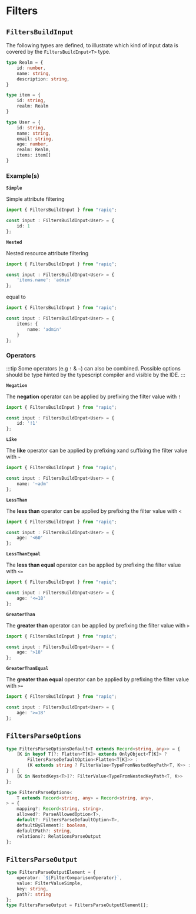 # Filters

## `FiltersBuildInput`

The following types are defined, to illustrate which kind of input data is covered by the
`FiltersBuildInput<T>` type.

```typescript
type Realm = {
    id: number,
    name: string,
    description: string,
}

type item = {
    id: string,
    realm: Realm
}

type User = {
    id: string,
    name: string,
    email: string,
    age: number,
    realm: Realm,
    items: item[]
}
```

### Example(s)

**`Simple`**

Simple attribute filtering

```typescript
import { FiltersBuildInput } from "rapiq";

const input : FiltersBuildInput<User> = {
    id: 1
};
```

**`Nested`**

Nested resource attribute filtering

```typescript
import { FiltersBuildInput } from "rapiq";

const input : FiltersBuildInput<User> = {
    'items.name': 'admin'
};
```

equal to

```typescript
import { FiltersBuildInput } from "rapiq";

const input : FiltersBuildInput<User> = {
    items: {
        name: 'admin'
    }
};
```

### Operators

:::tip
Some operators (e.g `!` & `~`) can also be combined. Possible options should 
be type hinted by the typescript compiler and visible by the IDE.
::: 

**`Negation`**

The **negation** operator can be applied by prefixing the filter value with `!`

```typescript
import { FiltersBuildInput } from "rapiq";

const input : FiltersBuildInput<User> = {
    id: '!1'
};
```

**`Like`**

The **like** operator can be applied by prefixing xand suffixing the filter value with `~`

```typescript
import { FiltersBuildInput } from "rapiq";

const input : FiltersBuildInput<User> = {
    name: '~adm'
};
```

**`LessThan`**

The **less than** operator can be applied by prefixing the filter value with `<`

```typescript
import { FiltersBuildInput } from "rapiq";

const input : FiltersBuildInput<User> = {
    age: '<60'
};
```

**`LessThanEqual`**

The **less than equal** operator can be applied by prefixing the filter value with `<=`

```typescript
import { FiltersBuildInput } from "rapiq";

const input : FiltersBuildInput<User> = {
    age: '<=18'
};
```

**`GreaterThan`**

The **greater than** operator can be applied by prefixing the filter value with `>`

```typescript
import { FiltersBuildInput } from "rapiq";

const input : FiltersBuildInput<User> = {
    age: '>18'
};
```

**`GreaterThanEqual`**

The **greater than equal** operator can be applied by prefixing the filter value with `>=`

```typescript
import { FiltersBuildInput } from "rapiq";

const input : FiltersBuildInput<User> = {
    age: '>=18'
};
```

## `FiltersParseOptions`

```typescript
type FiltersParseOptionsDefault<T extends Record<string, any>> = {
    [K in keyof T]?: Flatten<T[K]> extends OnlyObject<T[K]> ?
        FiltersParseDefaultOption<Flatten<T[K]>> :
        (K extends string ? FilterValue<TypeFromNestedKeyPath<T, K>> : never)
} | {
    [K in NestedKeys<T>]?: FilterValue<TypeFromNestedKeyPath<T, K>>
};

type FiltersParseOptions<
    T extends Record<string, any> = Record<string, any>,
> = {
    mapping?: Record<string, string>,
    allowed?: ParseAllowedOption<T>,
    default?: FiltersParseDefaultOption<T>,
    defaultByElement?: boolean,
    defaultPath?: string,
    relations?: RelationsParseOutput
};
```

## `FiltersParseOutput`

```typescript
type FiltersParseOutputElement = {
    operator: `${FilterComparisonOperator}`,
    value: FilterValueSimple,
    key: string,
    path?: string
};
type FiltersParseOutput = FiltersParseOutputElement[];
```
